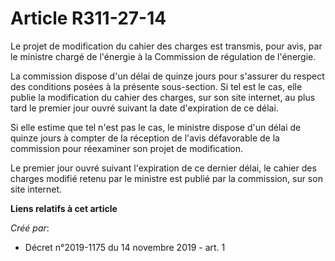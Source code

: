 # Article R311-27-14

Le projet de modification du cahier des charges est transmis, pour avis, par le ministre chargé de l'énergie à la Commission
de régulation de l'énergie.

La commission dispose d'un délai de quinze jours pour s'assurer du respect des conditions posées à la présente sous-section.
Si tel est le cas, elle publie la modification du cahier des charges, sur son site internet, au plus tard le premier jour
ouvré suivant la date d'expiration de ce délai.

Si elle estime que tel n'est pas le cas, le ministre dispose d'un délai de quinze jours à compter de la réception de l'avis
défavorable de la commission pour réexaminer son projet de modification.

Le premier jour ouvré suivant l'expiration de ce dernier délai, le cahier des charges modifié retenu par le ministre est
publié par la commission, sur son site internet.

**Liens relatifs à cet article**

_Créé par_:

  - Décret n°2019-1175 du 14 novembre 2019 - art. 1
